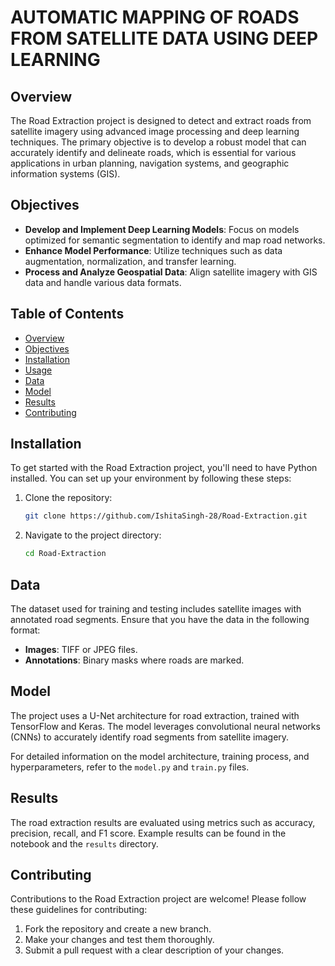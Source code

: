 # AUTOMATIC MAPPING OF ROADS FROM SATELLITE DATA USING DEEP LEARNING

## Overview

The Road Extraction project is designed to detect and extract roads from satellite imagery using advanced image processing and deep learning techniques. The primary objective is to develop a robust model that can accurately identify and delineate roads, which is essential for various applications in urban planning, navigation systems, and geographic information systems (GIS).

## Objectives

- **Develop and Implement Deep Learning Models**: Focus on models optimized for semantic segmentation to identify and map road networks.
- **Enhance Model Performance**: Utilize techniques such as data augmentation, normalization, and transfer learning.
- **Process and Analyze Geospatial Data**: Align satellite imagery with GIS data and handle various data formats.

## Table of Contents

- [Overview](#overview)
- [Objectives](#objectives)
- [Installation](#installation)
- [Usage](#usage)
- [Data](#data)
- [Model](#model)
- [Results](#results)
- [Contributing](#contributing)

## Installation

To get started with the Road Extraction project, you'll need to have Python installed. You can set up your environment by following these steps:

1. Clone the repository:
    ```bash
    git clone https://github.com/IshitaSingh-28/Road-Extraction.git
    ```
2. Navigate to the project directory:
    ```bash
    cd Road-Extraction
    ```

## Data

The dataset used for training and testing includes satellite images with annotated road segments. Ensure that you have the data in the following format:

- **Images**: TIFF or JPEG files.
- **Annotations**: Binary masks where roads are marked.

## Model

The project uses a U-Net architecture for road extraction, trained with TensorFlow and Keras. The model leverages convolutional neural networks (CNNs) to accurately identify road segments from satellite imagery.

For detailed information on the model architecture, training process, and hyperparameters, refer to the `model.py` and `train.py` files.

## Results

The road extraction results are evaluated using metrics such as accuracy, precision, recall, and F1 score. Example results can be found in the notebook and the `results` directory.

## Contributing

Contributions to the Road Extraction project are welcome! Please follow these guidelines for contributing:

1. Fork the repository and create a new branch.
2. Make your changes and test them thoroughly.
3. Submit a pull request with a clear description of your changes.
